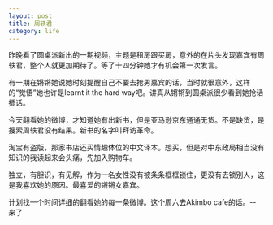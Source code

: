 ```yaml
---
layout: post
title: 周轶君      
category: life
---
```


昨晚看了圆桌派新出的一期视频，主题是租房跟买房，意外的在片头发现嘉宾有周轶君，整个人就更加期待了。等了十四分钟她才有机会第一次发言。

有一期在锵锵她说她时刻提醒自己不要去抢男嘉宾的话，当时就很意外，这样的“觉悟”她也许是learnt it the hard way吧。讲真从锵锵到圆桌派很少看到她抢话插话。

今天翻看她的微博，才知道她有出新书，但是亚马逊京东通通无货。不是缺货，是搜索周轶君没有结果。新书的名字叫拜访革命。

淘宝有盗版，那家书店还买情趣体位的中文译本。想买，但是对中东政局相当没有知识的我读起来会头痛，先加入购物车。

独立，有胆识，有见解，作为一名女性没有被条条框框锁住，更没有去锁别人，这是我喜欢她的原因。最喜爱的锵锵女嘉宾。

计划找一个时间详细的翻看她的每一条微博。这个周六去Akimbo cafe的话。-- 来了
